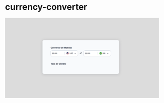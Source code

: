 # currency-converter
 
![Home page](https://github.com/almeida11/currency-converter/blob/93077e2f5824196ff438c8ce0bb1b53ba677b466/assets/image.png)
